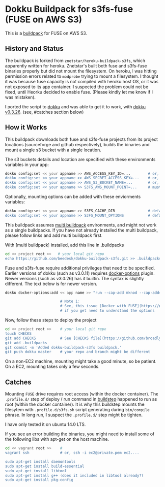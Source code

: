 # Dokku Buildpack for s3fs-fuse (FUSE on AWS S3)

This is a [buildpack](http://devcenter.heroku.com/articles/buildpacks) for FUSE on AWS S3.

## History and Status
The buildpack is forked from `znetstar/heroku-buildpack-s3fs`, which apparently written for heroku. Znetstar's built both fuse and s3fs-fuse binaries properly but did not mount the filesystem. On heroku, I was hitting permission errors related to `modprobe` trying to mount a filesystem. I thought it was because fuse capacity is not compiled with heroku host OS, or it was not exposed to its app container. I suspected the problem could not be fixed, until Heorku decided to enable fuse. (Please kindly let me know if I was mistaken).

I ported the script to [dokku](https://github.com/progrium/dokku) and was able to get it to work, with [dokku v0.3.26](https://github.com/progrium/dokku/releases/tag/v0.3.26). (see, #catches section below)

## How it Works
This buildpack downloads both fuse and s3fs-fuse projects from its project locations (sourceforge and github respectively), builds the binaries and mount a single s3 bucket with a single location.

The s3 buckets details and location are specified with these environments variables in your app:

```bash
dokku config:set << your appname >> AWS_ACCESS_KEY_ID=...        # or, S3FS_AWS_ACCESS_KEY_ID
dokku config:set << your appname >> AWS_SECRET_ACCESS_KEY=...    # or, S3FS_AWS_SECRET_ACCESS_KEY
dokku config:set << your appname >> AWS_S3_BUCKET_NAME=...       # or, S3FS_AWS_S3_BUCKET_NAME
dokku config:set << your appname >> S3FS_AWS_MOUNT_POINT=...     # must be prefixed with S3FS_
```

Optionally, mounting options can be added with these enviorments variables:

```bash
dokku config:set << your appname >> S3FS_CACHE_DIR               # default is "/tmp/s3fs"
dokku config:set << your appname >> S3FS_MOUNT_OPTIONS           # default is "-o allow_other -o use_cache=${S3FS_CACHE_DIR}"
```

This buildpack assumes [multi buildpack](https://github.com/heroku/heroku-buildpack-multi) environments, and might not work as a single buildpacks. If you have not already installed the multi buildpack, please follow links and add multi buildpack first.

With [multi buildpack] installed, add this line in .buildpacks

```bash
cd << project root >>   # your local git repo
echo https://github.com/beedesk/dokku-buildpack-s3fs.git >> .buildpacks
```

Fuse and s3fs-fuse require additional privileges that need to be specified. Earlier versions of dokku (such as v3.0.11) requires  [docker-options](https://github.com/dyson/dokku-docker-options) plugin. Newer versions (such as v3.0.26) has it builtin. The syntax is slightly different. The text below is for newer version.

```bash
dokku docker-options:add << app name >> "run --cap-add mknod --cap-add=sys_admin --device=/dev/fuse"

                         # Note 1:
                         # See, this issue [Docker with FUSE](https://github.com/docker/docker/issues/9448)
                         # if you get need to understand the options
```

Now, follow these steps to deploy the project

```bash
cd << project root >>    # your local git repo
touch CHECKS
git add CHECKS           # See [CHECKS file](https://github.com/broadly/dokku)
git add .buildpacks
git commit -m 'Added dokku-buildpack-s3fs buildpack.'
git push dokku master    # your repo and branch might be different
```

On a non-EC2 machine, mounting might take a good minute, so be patient. On a EC2, mounting takes only a few seconds.

## Catches
Mounting `FUSE` drive requires root access (within the docker container). The `.profile.d/` step of deploy / run command in [buildstep](https://github.com/progrium/buildstep) happened to run as root (within the docker container). It is why this buildstep mounts the filesytem with `.profile.d/s3fs.sh` script generating during `bin/compile` phrase. In long run, I suspect the `.profile.d/` step might be tighten.

I have only tested it on ubuntu 14.0 LTS.

If you see an error building the binaries, you might need to install some of the following libs with apt-get on the host machine.

```bash
cd << vagrant root >>    # 
vagrant ssh              # or, ssh -i ec2@private.pem ec2....

sudo apt-get install daemontools
sudo apt-get install build-essential
sudo apt-get install libtool
sudo apt-get install g++ (does it included in libtool already?)
sudo apt-get install pkg-config
```
